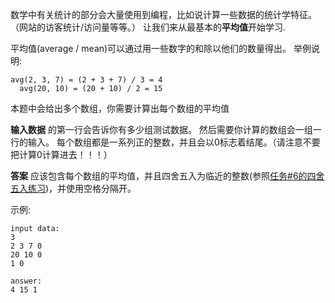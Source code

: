 <!-- #数组的平均数 -->
数学中有关统计的部分会大量使用到编程，比如说计算一些数据的统计学特征。（网站的访客统计/访问量等等。）
让我们来从最基本的**平均值**开始学习.

平均值(average / mean)可以通过用一些数字的和除以他们的数量得出。 举例说明:

    avg(2, 3, 7) = (2 + 3 + 7) / 3 = 4
	  avg(20, 10) = (20 + 10) / 2 = 15

本题中会给出多个数组，你需要计算出每个数组的平均值

**输入数据** 的第一行会告诉你有多少组测试数据。 
然后需要你计算的数组会一组一行的输入。
每个数组都是一系列正的整数，并且会以0标志着结尾。（请注意不要把计算0计算进去！！！）

**答案** 应该包含每个数组的平均值，并且四舍五入为临近的整数(参照[任务#6的四舍五入练习](./rounding))，并使用空格分隔开。

示例:

    input data:
    3
    2 3 7 0
    20 10 0
    1 0

    answer:
    4 15 1
